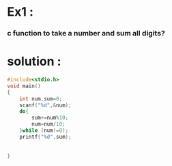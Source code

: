 # Ex1 :
### c function to take a number and sum all digits? 

# solution :
```c
#include<stdio.h>
void main()
{
    int num,sum=0;
    scanf("%d",&num);
    do{
        sum+=num%10;
        num=num/10;
    }while (num!=0);
    printf("%d",sum);
    
    
}
```